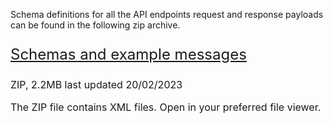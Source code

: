 Schema definitions for all the API endpoints request and response payloads can be found in the following zip archive.

<p class="govuk-body-l" style="font-size: 24px;">
  <a href="/api-documentation/docs/api/download/customs-inventory-linking-imports/2.0/inventory-linking-imports-schemas.zip" class="govuk-link">Schemas and example messages</a>
</p>

<p class="govuk-body-s" style="font-size: 16px;margin-bottom: 15px;">ZIP, 2.2MB last updated 20/02/2023</p>

<p class="govuk-body-s" style="font-size: 16px;margin-bottom: 15px;">The ZIP file contains XML files. Open in your preferred file viewer.</p>

